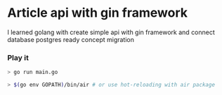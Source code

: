 # Article api with gin framework 

 I learned golang with create simple api with gin framework and connect database postgres ready concept migration


### Play it
```bash
> go run main.go 

> $(go env GOPATH)/bin/air # or use hot-reloading with air package
 ```
